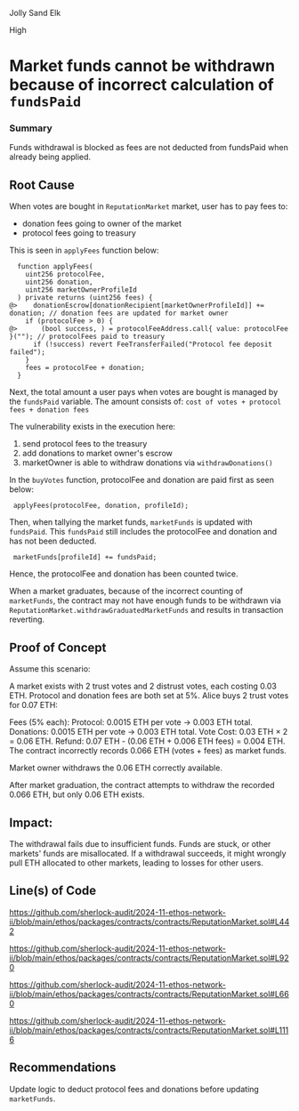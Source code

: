 Jolly Sand Elk

High

# Market funds cannot be withdrawn because of incorrect calculation of `fundsPaid`

### Summary
Funds withdrawal is blocked as fees are not deducted from fundsPaid when already being applied.

## Root Cause

When votes are bought in `ReputationMarket` market, user has to pay fees to:
- donation fees going to owner of the market
- protocol fees going to treasury

This is seen in `applyFees` function below:

```solidity
  function applyFees(
    uint256 protocolFee,
    uint256 donation,
    uint256 marketOwnerProfileId
  ) private returns (uint256 fees) {
@>    donationEscrow[donationRecipient[marketOwnerProfileId]] += donation; // donation fees are updated for market owner
    if (protocolFee > 0) {
@>      (bool success, ) = protocolFeeAddress.call{ value: protocolFee }(""); // protocolFees paid to treasury
      if (!success) revert FeeTransferFailed("Protocol fee deposit failed");
    }
    fees = protocolFee + donation;
  }
```

Next, the total amount a user pays when votes are bought is managed by the `fundsPaid` variable. The amount consists of:
`cost of votes + protocol fees + donation fees`

The vulnerability exists in the execution here:
1. send protocol fees to the treasury
2. add donations to market owner's escrow
3. marketOwner is able to withdraw donations via `withdrawDonations()`

In the `buyVotes` function, protocolFee and donation are paid first as seen below:

```solidity
 applyFees(protocolFee, donation, profileId);
```

Then, when tallying the market funds, `marketFunds` is updated with `fundsPaid`. This `fundsPaid` still includes the protocolFee and donation and has not been deducted.

```solidity
 marketFunds[profileId] += fundsPaid; 
```

Hence, the protocolFee and donation has been counted twice.

When a market graduates, because of the incorrect counting of `marketFunds`, the contract may not have enough funds to be withdrawn via `ReputationMarket.withdrawGraduatedMarketFunds` and results in transaction reverting.


## Proof of Concept

Assume this scenario:

A market exists with 2 trust votes and 2 distrust votes, each costing 0.03 ETH. Protocol and donation fees are both set at 5%.
Alice buys 2 trust votes for 0.07 ETH:

Fees (5% each):
Protocol: 0.0015 ETH per vote → 0.003 ETH total.
Donations: 0.0015 ETH per vote → 0.003 ETH total.
Vote Cost: 0.03 ETH × 2 = 0.06 ETH.
Refund: 0.07 ETH - (0.06 ETH + 0.006 ETH fees) = 0.004 ETH.
The contract incorrectly records 0.066 ETH (votes + fees) as market funds.

Market owner withdraws the 0.06 ETH correctly available.

After market graduation, the contract attempts to withdraw the recorded 0.066 ETH, but only 0.06 ETH exists.

## Impact:

The withdrawal fails due to insufficient funds.
Funds are stuck, or other markets' funds are misallocated.
If a withdrawal succeeds, it might wrongly pull ETH allocated to other markets, leading to losses for other users.

## Line(s) of Code
https://github.com/sherlock-audit/2024-11-ethos-network-ii/blob/main/ethos/packages/contracts/contracts/ReputationMarket.sol#L442

https://github.com/sherlock-audit/2024-11-ethos-network-ii/blob/main/ethos/packages/contracts/contracts/ReputationMarket.sol#L920

https://github.com/sherlock-audit/2024-11-ethos-network-ii/blob/main/ethos/packages/contracts/contracts/ReputationMarket.sol#L660

https://github.com/sherlock-audit/2024-11-ethos-network-ii/blob/main/ethos/packages/contracts/contracts/ReputationMarket.sol#L1116

## Recommendations

Update logic to deduct protocol fees and donations before updating `marketFunds`.


